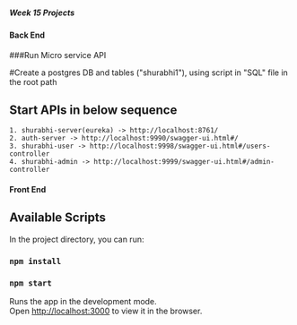 ##### Week 15 Projects
#### Back End
###Run Micro service API

#Create a postgres DB and tables ("shurabhi1"), using script in "SQL" file in the root path

## Start APIs in below sequence
    1. shurabhi-server(eureka) -> http://localhost:8761/
    2. auth-server -> http://localhost:9990/swagger-ui.html#/
    3. shurabhi-user -> http://localhost:9998/swagger-ui.html#/users-controller
    4. shurabhi-admin -> http://localhost:9999/swagger-ui.html#/admin-controller
    

#### Front End

## Available Scripts

In the project directory, you can run:

### `npm install`

### `npm start`

Runs the app in the development mode.\
Open [http://localhost:3000](http://localhost:3000) to view it in the browser.

